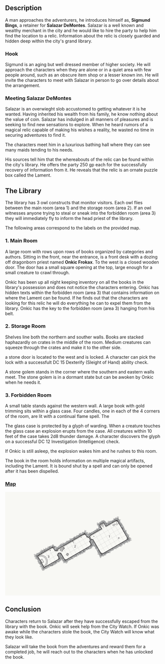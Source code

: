 ## Description
A man approaches the adventurers, he introduces himself as, **Sigmund Bings**, a retainer for **Salazar DeMontes**. Salazar is a well known and wealthy merchant in the city and he would like to hire the party to help him find the location to a relic. Information about the relic is closely guarded and hidden deep within the city's grand library.

### Hook
Sigmund is an aging but well dressed member of higher society. He will approach the characters when they are alone or in a quiet area with few people around, such as an obscure item shop or a lesser known inn. He will invite the characters to meet with Salazar in person to go over details about the arrangement.

### Meeting Salazar DeMontes
Salazar is an overwieght slob accustomed to getting whatever it is he wanted. Having inherited his wealth from his family, he know nothing about the value of coin. Salazar has indulged in all manners of pleasures and is seeking to find new sensations to explore. When he heard rumors of a magical relic capable of making his wishes a reality, he wasted no time in securing adventures to find it.

The characters meet him in a luxurious bathing hall where they can see many maids tending to his needs.

His sources tell him that the whereabouts of the relic can be found within the city's library. He offers the party 250 gp each for the successfully recovery of information from it. He reveals that the relic is an ornate puzzle box called the Lament.

## The Library
The library has 3 owl constructs that monitor visitors. Each owl flies between the main room (area 1) and the storage room (area 2). If an owl witnesses anyone trying to steal or sneak into the forbidden room (area 3) they will immediately fly to inform the head priest of the library.

The following areas correspond to the labels on the provided map.

### 1. Main Room
A large room with rows upon rows of books organized by categories and authors. Sitting in the front, near the entrance, is a front desk with a dozing off dragonborn priest named **Onkic Frokax**. To the west is a closed wooden door. The door has a small square opening at the top, large enough for a small creature to crawl through.

Onkic has been up all night keeping inventory on all the books in the library's possession and does not notice the characters entering. Onkic has hidden texts within the forbidden room (area 3) that contains information on where the Lament can be found. If he finds out that the characters are looking for this relic he will do everything he can to expel them from the library. Onkic has the key to the forbidden room (area 3) hanging from his belt.

### 2. Storage Room
Shelves line both the northern and souther walls. Books are stacked haphazardly on crates in the middle of the room. Medium creatures can squeeze through the crates and make it to the other side.

a stone door is located to the west and is locked. A character can pick the lock with a successfult DC 15 Dexterify (Sleight of Hand) ability check.

A stone golem stands in the corner where the southern and eastern walls meet. The stone golem is in a dormant state but can be awoken by Onkic when he needs it.

### 3. Forbidden Room
A small table stands against the western wall. A large book with gold trimming sits within a glass case. Four candles, one in each of the 4 corners of the room, are lit with a continual flame spell. The 

The glass case is protected by a glyph of warding. When a creature touches the glass case an explosion erupts from the case. All creatures within 10 feet of the case takes 2d8 thunder damage. A character discovers the glyph on a successful DC 12 Investigation (Intelligence) check.

If Onkic is still asleep, the explosion wakes him and he rushes to this room.

The book in the room holds information on multiple magical artifacts, including the Lament. It is bound shut by a spell and can only be opened after it has been dispelled.

### [Map](https://watabou.github.io/one-page-dungeon/?seed=2086051101&tags=compact,small,dwelling,spacious,single-level,temple)
![Library Map](./map-library.svg)

## Conclusion
Characters return to Salazar after they have successfully escaped from the library with the book. Onkic will seek help from the City Watch. If Onkic was awake while the characters stole the book, the City Watch will know what they look like.

Salazar will take the book from the adventures and reward them for a completed job, he will reach out to the characters when he has unlocked the book.